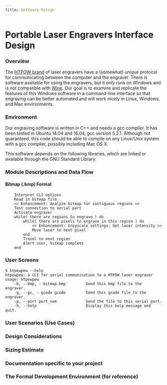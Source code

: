 ```yaml
---
title: Software Design
---
```


# Portable Laser Engravers Interface Design

### Overview
<!-- This can be taken from the requirements and modified as necessary. For a design document you can assume the reader has a technical background. For your projects assume a background of a class member. -->

The [HTPOW brand](https://www.amazon.com/HTPOW-Engraver-Printer-Handicraft-Engraving/dp/B01G36Q558) of laser engravers have a (somewhat) unique protocol for communicating between the computer and the engraver. There is software available for using the engravers, but it only runs on Windows and is not compatible with [Wine](https://www.winehq.org/). Our goal is to examine and replicate the features of this Windows software in a command-line interface so that engraving can be better automated and will work nicely in Linux, Windows, and Mac environments.

### Environment

<!-- List any requirements (operating system, database products, execution environment (Java, Perl, etc.). -->

Our engraving software is written in C++ <!-- TODO --> and needs a gcc compiler. It has been tested in Ubuntu 14.04 and 16.04, gcc version 5.2.1. Although not guaranteed, this code should be able to compile on any Linux/Unix system with a gcc compiler, possibly including Mac OS X.

This software depends on the following libraries, which are linked or available through the GNU Standard Library: <!-- TODO -->

### Module Descriptions and Data Flow

<!--Include a diagram showing the modules and data flow between them. Give a high level description of the function of each module. A pseudo-code format is often used:

```
Open grades file
While grades for student in file {
  If valid grade (0-100)
    Add grade to student total
  else  {
    Report error to user screen
    Create error report for history
  } 
}
```

Describe the data going into and out of the modules, using structures as necessary. -->

<!-- TODO a module diagram might be nice -->

#### Bitmap (.bmp) Format
```
	Interpret CLI options
	Read in bitmap file
	<< Enhancement: Analyze bitmap for contiguous regions >>
	Test connection to serial port
	Activate engraver
	while( there are regions to engrave ) do
		while( there are pixels to engrave in this region ) do
			<< Enhancement: Greyscale settings: Set laser intensity >>
			Move laser to next pixel
		end
		Travel to next region
		Alert user, bitmap complete
	end
```

<!-- TODO #### G-code (.mpt) Format
```
``` -->

### User Screens

<!-- Include user screens with description of function and use. -->
```
$ htpewpew --help
htpewpew: a CLI for serial communication to a HTPOW laser engraver
usage: htpewpew 
	-b, --bmp, --bitmap bmp			Send this bmp file to the engraver.
	-g, --gc, --gcode gcode			Send this gcode file to the engraver.
	-p, --port port_num   			Send the file to this serial port.
	-h, --help            			Display this help message and quit.
```

### User Scenarios (Use Cases)

<!-- Include the typical steps a user would do for major functions:

1.    When the user starts the program the first screen appears shown above as “Main Menu” appears
2.    When the user selects option “Enter grades” the “Enter Grades” screen appears
3.    The user can enter grades by …. When finished the user …. 
4.    The report shown above as “Grade Report” is generated by …… -->

### Design Considerations

<!-- List any considerations that affected your design, for example functions you considered but cannot do because of time or system limitations, design decisions made because of customer requirements, etc. -->

### Sizing Estimate

<!-- Size estimates of modules, either lines of code, story points, or function points (see the Software Process and Project metrics slides). Note: Its accuracy will not affect your grade -->

### Documentation specific to your project

<!-- This is an outline of a generic project. Modify it to suite yours. The design document is used by the project members to complete the project and for technically competent readers to understand what you are doing. -->

### The Formal Development Environment (for reference)

<!-- In a formal project development environment, the design document is approved by the project manager and technical leaders responsible for development.

The design document can be changed if necessary during product development. However there usually is a procedure to do this (with appropriate approvals needed). When a design change is being considered, affected groups have to be notified and may have to approve. For example, if a design change affects the requirements approved by the customer, customer approval is necessary.

It is also recommended that testing groups participate and approve the design. Testing groups like the integration and system groups use the design document to create test cases.

For your projects, the customer does not have to approve the design document. However, anything in it that affects the customer (platform, user screens, etc.) must be approved. -->
